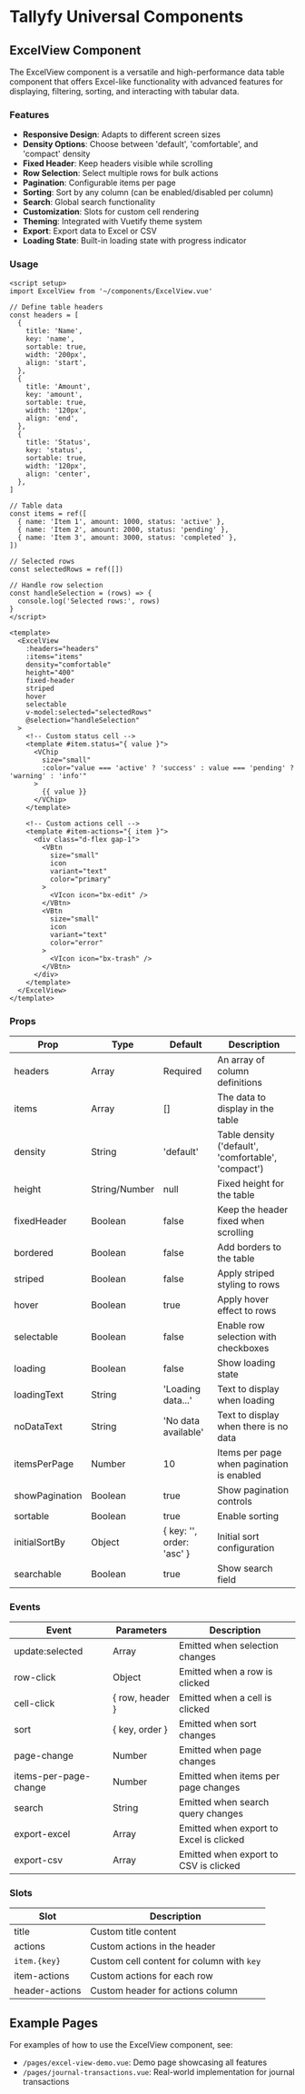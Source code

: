 # Tallyfy Universal Components

## ExcelView Component

The ExcelView component is a versatile and high-performance data table component that offers Excel-like functionality with advanced features for displaying, filtering, sorting, and interacting with tabular data.

### Features

- **Responsive Design**: Adapts to different screen sizes
- **Density Options**: Choose between 'default', 'comfortable', and 'compact' density
- **Fixed Header**: Keep headers visible while scrolling
- **Row Selection**: Select multiple rows for bulk actions
- **Pagination**: Configurable items per page
- **Sorting**: Sort by any column (can be enabled/disabled per column)
- **Search**: Global search functionality
- **Customization**: Slots for custom cell rendering
- **Theming**: Integrated with Vuetify theme system
- **Export**: Export data to Excel or CSV
- **Loading State**: Built-in loading state with progress indicator

### Usage

```vue
<script setup>
import ExcelView from '~/components/ExcelView.vue'

// Define table headers
const headers = [
  { 
    title: 'Name', 
    key: 'name', 
    sortable: true, 
    width: '200px',
    align: 'start',
  },
  { 
    title: 'Amount', 
    key: 'amount', 
    sortable: true, 
    width: '120px',
    align: 'end', 
  },
  { 
    title: 'Status', 
    key: 'status', 
    sortable: true, 
    width: '120px',
    align: 'center', 
  },
]

// Table data
const items = ref([
  { name: 'Item 1', amount: 1000, status: 'active' },
  { name: 'Item 2', amount: 2000, status: 'pending' },
  { name: 'Item 3', amount: 3000, status: 'completed' },
])

// Selected rows
const selectedRows = ref([])

// Handle row selection
const handleSelection = (rows) => {
  console.log('Selected rows:', rows)
}
</script>

<template>
  <ExcelView
    :headers="headers"
    :items="items"
    density="comfortable"
    height="400"
    fixed-header
    striped
    hover
    selectable
    v-model:selected="selectedRows"
    @selection="handleSelection"
  >
    <!-- Custom status cell -->
    <template #item.status="{ value }">
      <VChip
        size="small"
        :color="value === 'active' ? 'success' : value === 'pending' ? 'warning' : 'info'"
      >
        {{ value }}
      </VChip>
    </template>
    
    <!-- Custom actions cell -->
    <template #item-actions="{ item }">
      <div class="d-flex gap-1">
        <VBtn
          size="small"
          icon
          variant="text"
          color="primary"
        >
          <VIcon icon="bx-edit" />
        </VBtn>
        <VBtn
          size="small"
          icon
          variant="text"
          color="error"
        >
          <VIcon icon="bx-trash" />
        </VBtn>
      </div>
    </template>
  </ExcelView>
</template>
```

### Props

| Prop | Type | Default | Description |
|------|------|---------|-------------|
| headers | Array | Required | An array of column definitions |
| items | Array | [] | The data to display in the table |
| density | String | 'default' | Table density ('default', 'comfortable', 'compact') |
| height | String/Number | null | Fixed height for the table |
| fixedHeader | Boolean | false | Keep the header fixed when scrolling |
| bordered | Boolean | false | Add borders to the table |
| striped | Boolean | false | Apply striped styling to rows |
| hover | Boolean | true | Apply hover effect to rows |
| selectable | Boolean | false | Enable row selection with checkboxes |
| loading | Boolean | false | Show loading state |
| loadingText | String | 'Loading data...' | Text to display when loading |
| noDataText | String | 'No data available' | Text to display when there is no data |
| itemsPerPage | Number | 10 | Items per page when pagination is enabled |
| showPagination | Boolean | true | Show pagination controls |
| sortable | Boolean | true | Enable sorting |
| initialSortBy | Object | { key: '', order: 'asc' } | Initial sort configuration |
| searchable | Boolean | true | Show search field |

### Events

| Event | Parameters | Description |
|-------|------------|-------------|
| update:selected | Array | Emitted when selection changes |
| row-click | Object | Emitted when a row is clicked |
| cell-click | { row, header } | Emitted when a cell is clicked |
| sort | { key, order } | Emitted when sort changes |
| page-change | Number | Emitted when page changes |
| items-per-page-change | Number | Emitted when items per page changes |
| search | String | Emitted when search query changes |
| export-excel | Array | Emitted when export to Excel is clicked |
| export-csv | Array | Emitted when export to CSV is clicked |

### Slots

| Slot | Description |
|------|-------------|
| title | Custom title content |
| actions | Custom actions in the header |
| `item.{key}` | Custom cell content for column with `key` |
| item-actions | Custom actions for each row |
| header-actions | Custom header for actions column |

## Example Pages

For examples of how to use the ExcelView component, see:

- `/pages/excel-view-demo.vue`: Demo page showcasing all features
- `/pages/journal-transactions.vue`: Real-world implementation for journal transactions 
